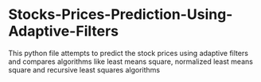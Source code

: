 # Stocks-Prices-Prediction-Using-Adaptive-Filters
This python file attempts to predict the stock prices using adaptive filters and compares algorithms like least means square, normalized least means square and recursive least squares algorithms
